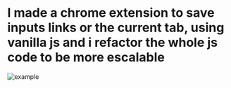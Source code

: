 # I made a chrome extension to save inputs links or the current tab, using vanilla js and i refactor the whole js code to be more escalable


![example](https://user-images.githubusercontent.com/108690292/180591711-096cafb3-1fdd-4e71-87f0-5bf1e94b2336.PNG)
